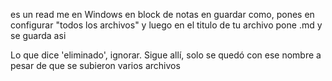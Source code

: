 es un read me
en Windows en block de notas en guardar como, pones en configurar "todos los archivos" y luego en el titulo de tu archivo pone .md y se guarda asi

Lo que dice 'eliminado', ignorar. Sigue allí, solo se quedó con ese nombre a pesar de que se subieron varios archivos